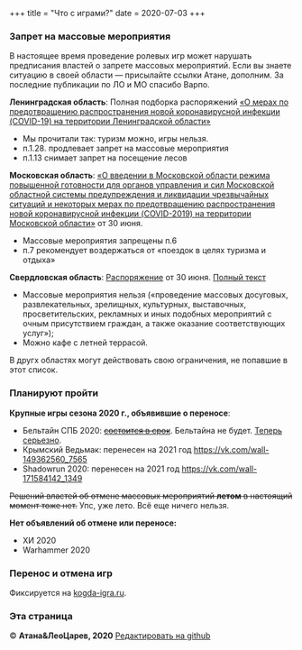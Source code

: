 +++
title = "Что с играми?"
date = 2020-07-03
+++

### Запрет на массовые мероприятия

В настоящее время проведение ролевых игр может нарушать предписания властей о запрете массовых мероприятий. Если вы знаете ситуацию в своей области — присылайте ссылки Атане, дополним. За последние публикации по ЛО и МО спасибо Варпо. 

**Ленинградская область**: Полная подборка распоряжений [«О мерах по предотвращению распространения новой коронавирусной инфекции (COVID-19) на территории Ленинградской области»](http://47.rospotrebnadzor.ru/documen)

* Мы прочитали так: туризм можно, игры нельзя.
* п.1.28. продлевает запрет на массовые мероприятия
* п.1.13 снимает запрет на посещение лесов

**Московская область**: [«О введении в Московской области режима повышенной готовности для органов управления и сил Московской областной системы предупреждения и ликвидации чрезвычайных ситуаций и некоторых мерах по предотвращению распространения новой коронавирусной инфекции (COVID-2019) на территории Московской области»](https://mosreg.ru/dokumenty/normotvorchestvo/prinyato-gubernatorom/postanovleniya/30-06-2020-18-11-48-postanovlenie-gubernatora-moskovskoy-oblasti-ot?utm_referrer=https%3A%2F%2Fmosreg.ru%2Fdokumenty%2Fnormotvorchestvo%2Fprinyato-gubernatorom%2Fpostanovleniya) от 30 июня. 

* Массовые мероприятия запрещены п.6 
* п.7 рекомендует воздержаться от «поездок в целях туризма и отдыха»

**Свердловская область**: [Распоряжение](http://www.pravo.gov66.ru/media/pravo/340-%D0%A3%D0%93_ugHAm7c.pdf) от 30 июня. [Полный текст](http://ivo.garant.ru/#/document/73755682/paragraph/1:3)

* Массовые мероприятия нельзя («проведение массовых досуговых, развлекательных, зрелищных, культурных, выставочных, просветительских, рекламных и иных подобных мероприятий с очным присутствием граждан, а также оказание соответствующих услуг»);
* Можно кафе с летней террасой. 

В другх областях могут действовать свою ограничения, не попавшие в этот список.

### Планируют пройти

**Крупные игры сезона 2020 г., объявившие о переносе**:

- Бельтайн СПБ 2020: <s>[состоится в срок](https://vk.com/beltain_spb?w=wall-86172036_7863)</s>. Бельтайна не будет. [Теперь серьезно](https://vk.com/wall-86172036_8082).
- Крымский Ведьмак: перенесен на 2021 год <https://vk.com/wall-149362560_7565>
- Shadowrun 2020: перенесен на 2021 год <https://vk.com/wall-171584142_1349>

<s>Решений властей об отмене массовых мероприятий **летом** в настоящий момент тоже нет.</s> Упс, уже лето. Всё еще ничего нельзя.

**Нет объявлений об отмене или переносе:**

- ХИ 2020
- Warhammer 2020


### Перенос и отмена игр

Фиксируется на [kogda-igra.ru](http://kogda-igra.ru/#mar). 

### Эта страница

© **Атана&ЛеоЦарев, 2020**
[Редактировать на github](https://github.com/leotsarev/corona-comcon/blob/master/content/cancel-games.md)
